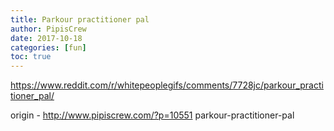```yaml
---
title: Parkour practitioner pal
author: PipisCrew
date: 2017-10-18
categories: [fun]
toc: true
---
```


https://www.reddit.com/r/whitepeoplegifs/comments/7728jc/parkour_practitioner_pal/

origin - http://www.pipiscrew.com/?p=10551 parkour-practitioner-pal